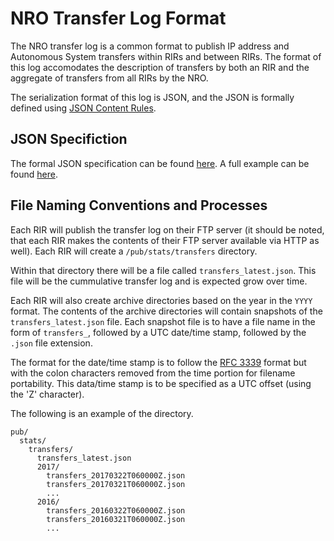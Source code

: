 # NRO Transfer Log Format

The NRO transfer log is a common format to publish IP address and Autonomous System transfers within RIRs and between RIRs. The format of this log accomodates the description of transfers by both an RIR and the aggregate of transfers from all RIRs by the NRO.

The serialization format of this log is JSON, and the JSON is formally defined using [JSON Content Rules](http://codalogic.github.io/jcr/).

## JSON Specifiction

The formal JSON specification can be found [here](https://github.com/nro-ecg/transfer_log/blob/master/transfer_log.jcr). A full example can be found [here](https://github.com/nro-ecg/transfer_log/blob/master/transfer_example.json).

## File Naming Conventions and Processes

Each RIR will publish the transfer log on their FTP server (it should be noted, that each RIR makes the contents of their FTP server available via HTTP as well). Each RIR will create a `/pub/stats/transfers` directory.

Within that directory there will be a file called `transfers_latest.json`. This file will be the cummulative transfer log and is expected grow over time.

Each RIR will also create archive directories based on the year in the `YYYY` format. The contents of the archive directories will contain snapshots of the `transfers_latest.json` file. Each snapshot file is to have a file name in the form of `transfers_`, followed by a UTC date/time stamp, followed by the `.json` file extension.

The format for the date/time stamp is to follow the [RFC 3339](https://www.ietf.org/rfc/rfc3339.txt) format but with the colon characters removed from the time portion for filename portability. This data/time stamp is to be specified as a UTC offset (using the 'Z' character).

The following is an example of the directory.

```
pub/
  stats/
    transfers/
      transfers_latest.json
      2017/
        transfers_20170322T060000Z.json
        transfers_20170321T060000Z.json
        ...
      2016/
        transfers_20160322T060000Z.json
        transfers_20160321T060000Z.json
        ...
```